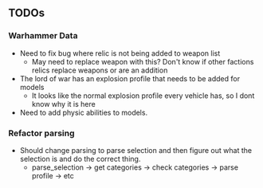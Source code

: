 ## TODOs

### Warhammer Data
- Need to fix bug where relic is not being added to weapon list
    - May need to replace weapon with this? Don't know if other factions relics replace weapons or are an addition
- The lord of war has an explosion profile that needs to be added for models
    - It looks like the normal explosion profile every vehicle has, so I dont know why it is here
- Need to add physic abilities to models.

### Refactor parsing
- Should change parsing to parse selection and then figure out what the selection is and do the correct thing.
    - parse_selection -> get categories -> check categories -> parse profile -> etc
